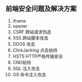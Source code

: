 ## 前端安全问题及解决方案

1. iframe
2. opener
3. CSRF 跨站请求伪造
4. XSS  跨站脚本攻击
5. DDOS 攻击
6. ClickJacking  点击劫持
7. HSTS  HTTP严格传输安全
8. CND劫持
9. SQL 注入攻击
10. OS 命令注入攻击


